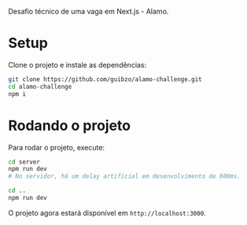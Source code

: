 Desafio técnico de uma vaga em Next.js - Alamo.

# Setup

Clone o projeto e instale as dependências:

```bash
git clone https://github.com/guibzo/alamo-challenge.git
cd alamo-challenge
npm i
```

# Rodando o projeto

Para rodar o projeto, execute:

```bash
cd server
npm run dev
# No servidor, há um delay artificial em desenvolvimento de 600ms.

cd ..
npm run dev
```

O projeto agora estará disponível em `http://localhost:3000`.

